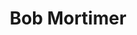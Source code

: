 ---
title: Bob Mortimer
author_slug: bob_mortimer
wikipedia_url: https://en.wikipedia.org/wiki/Bob_Mortimer
layout: author
---